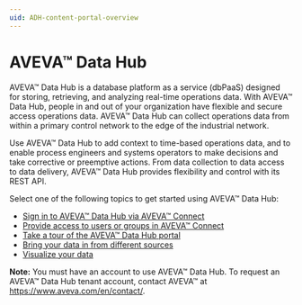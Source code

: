 ```yaml
---
uid: ADH-content-portal-overview
---
```


# AVEVA™ Data Hub

AVEVA™ Data Hub is a database platform as a service (dbPaaS) designed for storing, retrieving, and analyzing real-time operations data. With AVEVA™ Data Hub, people in and out of your organization have flexible and secure access operations data. AVEVA™ Data Hub can collect operations data from within a primary control network to the edge of the industrial network. 

Use AVEVA™ Data Hub to add context to time-based operations data, and to enable process engineers and systems operators to make decisions and take corrective or preemptive actions. From data collection to data access to data delivery, AVEVA™ Data Hub provides flexibility and control with its REST API. 

Select one of the following topics to get started using AVEVA™ Data Hub:

- [Sign in to AVEVA™ Data Hub via AVEVA™ Connect](xref:sign-in-cnnxt)
- [Provide access to users or groups in AVEVA™ Connect](xref:user-access-cnnxt)
- [Take a tour of the AVEVA™ Data Hub portal](xref:introPortalInterface)
- [Bring your data in from different sources](xref:gsConnections)
- [Visualize your data](xref:lpvisualizedata)

**Note:** You must have an account to use AVEVA™ Data Hub. To request an AVEVA™ Data Hub tenant account, contact AVEVA™ at https://www.aveva.com/en/contact/.
